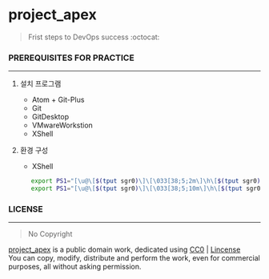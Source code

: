 # project_apex   
> Frist steps to DevOps success :octocat:

### PREREQUISITES FOR PRACTICE
---
  1. 설치 프로그램
      - Atom + Git-Plus
      - Git
      - GitDesktop
      - VMwareWorkstion
      - XShell

  2. 환경 구성
      - XShell
      ```bash export PS1="[\u@\[$(tput sgr0)\]\[\033[38;5;1m\]\h\[$(tput sgr0)\] \w]\\$\[$(tput sgr0)\]"
         export PS1="[\u@\[$(tput sgr0)\]\[\033[38;5;2m\]\h\[$(tput sgr0)\] \w]\\$\[$(tput sgr0)\]"
         export PS1="[\u@\[$(tput sgr0)\]\[\033[38;5;10m\]\h\[$(tput sgr0)\] \w]\\$\[$(tput sgr0)\]"'''

### LICENSE  
---
> No Copyright     

[project_apex](https://github.com/parkdongsam/project_apex) is a public domain work, dedicated using [CC0](https://creativecommons.org/publicdomain/zero/1.0/) | [Lincense](https://github.com/parkdongsam/project_apex/Lincense.txt)   
You can copy, modify, distribute and perform the work, even for commercial purposes, all without asking permission.
